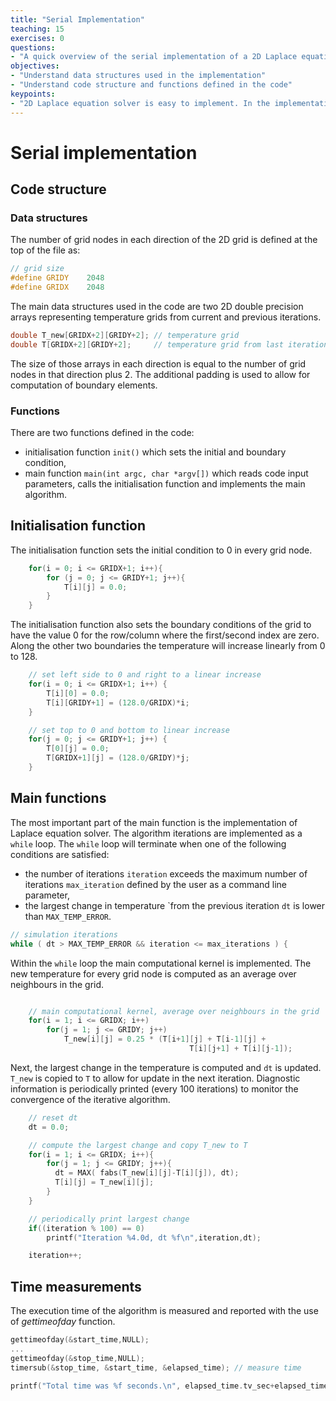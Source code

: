 ```yaml
---
title: "Serial Implementation"
teaching: 15
exercises: 0
questions:
- "A quick overview of the serial implementation of a 2D Laplace equation solver"
objectives:
- "Understand data structures used in the implementation"
- "Understand code structure and functions defined in the code"
keypoints:
- "2D Laplace equation solver is easy to implement. In the implementation we are using basic programming constructs like while and for loops."
---
```


# Serial implementation
## Code structure
### Data structures
The number of grid nodes in each direction of the 2D grid is defined at the top of the file as:

```c
// grid size
#define GRIDY    2048
#define GRIDX    2048
```

The main data structures used in the code are two 2D double precision arrays representing temperature grids from current and previous iterations.

```c
double T_new[GRIDX+2][GRIDY+2]; // temperature grid
double T[GRIDX+2][GRIDY+2];     // temperature grid from last iteration
```
The size of those arrays in each direction is equal to the number of grid nodes in that direction plus 2. The additional padding is used to allow for computation of boundary elements.

### Functions
There are two functions defined in the code:
* initialisation function ```init()``` which sets the initial and boundary condition,
* main function ```main(int argc, char *argv[])``` which reads code input parameters, calls the initialisation function and implements the main algorithm.   

## Initialisation function
The initialisation function sets the initial condition to 0 in every grid node.

```c
    for(i = 0; i <= GRIDX+1; i++){
        for (j = 0; j <= GRIDY+1; j++){
            T[i][j] = 0.0;
        }
    }
```

The initialisation function also sets the boundary conditions of the grid to have the value 0 for the row/column where the first/second index are zero. Along the other two boundaries the temperature will increase linearly from 0 to 128.

```c
    // set left side to 0 and right to a linear increase
    for(i = 0; i <= GRIDX+1; i++) {
        T[i][0] = 0.0;
        T[i][GRIDY+1] = (128.0/GRIDX)*i;
    }

    // set top to 0 and bottom to linear increase
    for(j = 0; j <= GRIDY+1; j++) {
        T[0][j] = 0.0;
        T[GRIDX+1][j] = (128.0/GRIDY)*j;
    }
```

## Main functions

The most important part of the main function is the implementation of Laplace equation solver. The algorithm iterations are implemented as a ```while``` loop. The ```while``` loop will terminate when one of the following conditions are satisfied:
- the number of iterations ```iteration``` exceeds the maximum number of iterations ```max_iteration``` defined by the user as a command line parameter,
- the largest change in temperature `from the previous iteration ```dt``` is lower than ```MAX_TEMP_ERROR```.

```c
// simulation iterations
while ( dt > MAX_TEMP_ERROR && iteration <= max_iterations ) {
```

Within the ```while``` loop the main computational kernel is implemented. The new temperature for every grid node is computed as an average over neighbours in the grid.  

```c

    // main computational kernel, average over neighbours in the grid
    for(i = 1; i <= GRIDX; i++)
        for(j = 1; j <= GRIDY; j++)
            T_new[i][j] = 0.25 * (T[i+1][j] + T[i-1][j] +
                                        T[i][j+1] + T[i][j-1]);
```
Next, the largest change in the temperature is computed and ```dt``` is updated. ```T_new``` is copied to ```T``` to allow for update in the next iteration. Diagnostic information is periodically printed (every 100 iterations) to monitor the convergence of the iterative algorithm.

```c
    // reset dt
    dt = 0.0;

    // compute the largest change and copy T_new to T
    for(i = 1; i <= GRIDX; i++){
        for(j = 1; j <= GRIDY; j++){
          dt = MAX( fabs(T_new[i][j]-T[i][j]), dt);
          T[i][j] = T_new[i][j];
        }
    }

    // periodically print largest change
    if((iteration % 100) == 0)
        printf("Iteration %4.0d, dt %f\n",iteration,dt);

    iteration++;
```
## Time measurements

The execution time of the algorithm is measured and reported with the use of *gettimeofday* function.

```c
gettimeofday(&start_time,NULL);
...    
gettimeofday(&stop_time,NULL);
timersub(&stop_time, &start_time, &elapsed_time); // measure time

printf("Total time was %f seconds.\n", elapsed_time.tv_sec+elapsed_time.tv_usec/1000000.0);
```
